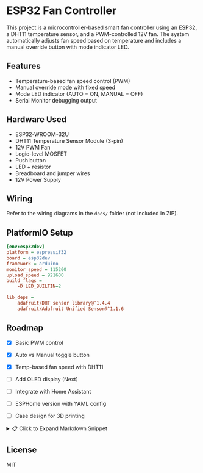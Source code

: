 # ESP32 Fan Controller

This project is a microcontroller-based smart fan controller using an ESP32, a DHT11 temperature sensor, and a PWM-controlled 12V fan. The system automatically adjusts fan speed based on temperature and includes a manual override button with mode indicator LED.

## Features

- Temperature-based fan speed control (PWM)
- Manual override mode with fixed speed
- Mode LED indicator (AUTO = ON, MANUAL = OFF)
- Serial Monitor debugging output

## Hardware Used

- ESP32-WROOM-32U
- DHT11 Temperature Sensor Module (3-pin)
- 12V PWM Fan
- Logic-level MOSFET
- Push button
- LED + resistor
- Breadboard and jumper wires
- 12V Power Supply

## Wiring

Refer to the wiring diagrams in the `docs/` folder (not included in ZIP).

## PlatformIO Setup

```ini
[env:esp32dev]
platform = espressif32
board = esp32dev
framework = arduino
monitor_speed = 115200
upload_speed = 921600
build_flags =
    -D LED_BUILTIN=2

lib_deps =
    adafruit/DHT sensor library@^1.4.4
    adafruit/Adafruit Unified Sensor@^1.1.6
```

## Roadmap

- [x] Basic PWM control
- [x] Auto vs Manual toggle button
- [x] Temp-based fan speed with DHT11
- [ ] Add OLED display (Next)
- [ ] Integrate with Home Assistant
- [ ] ESPHome version with YAML config
- [ ] Case design for 3D printing



<details> <summary>📋 Click to Expand Markdown Snippet</summary>
markdown
Copy
Edit
## 🛠️ How to Build

This section walks you through assembling the hardware, uploading the code, and getting the ESP32 fan controller up and running.

---

### ⚙️ Hardware Required

| Component                    | Notes                                  |
|-----------------------------|----------------------------------------|
| ESP32-WROOM-32 (Dev Board)  | With USB connection                    |
| DHT11 Temperature Sensor    | 3-pin module (VCC, DATA, GND)          |
| 12V PWM Fan                 | 4-pin PC fan                           |
| N-channel MOSFET module     | Logic-level (e.g., IRF520 or IRLZ44N) |
| Push Button + 10kΩ resistor | For mode toggle                        |
| LED + 220Ω resistor         | Shows current mode (AUTO = ON)        |
| 12V Power Supply (5A)       | To power all fans                      |
| Breadboard + jumper wires   | For prototyping                        |

---

### 🪛 Wiring Overview

| ESP32 Pin | Connects To              | Description                     |
|-----------|--------------------------|---------------------------------|
| GPIO 23   | MOSFET Gate (PWM control)| Controls fan speed              |
| GPIO 4    | DHT11 Data Pin           | Reads temperature               |
| GPIO 2    | Button (with pull-down)  | Toggles auto/manual mode        |
| GPIO 13   | LED (+ 220Ω resistor)    | Mode indicator                  |
| GND       | GND on all components    | Common ground                   |
| VIN or 3.3V | DHT11 VCC               | Power the temperature sensor    |

> ⚠️ DHT11 typically runs at 3.3V or 5V depending on module. Use the appropriate ESP32 pin.

---

### 💻 How to Upload Code

#### Option A: Using Arduino IDE
1. Open [Arduino IDE](https://www.arduino.cc/en/software)
2. Install **ESP32 board support** via Board Manager
3. Install libraries:
   - `DHT sensor library by Adafruit`
   - `Adafruit Unified Sensor`
4. Open `main.ino` from `code/src/`
5. Select Board: **ESP32 Dev Module**
6. Select the correct COM port
7. Click **Upload**

#### Option B: Using PlatformIO (Recommended)
1. Install [VS Code](https://code.visualstudio.com/)
2. Install the [PlatformIO extension](https://platformio.org/install)
3. Open the `code/` folder as a project
4. Click **PlatformIO: Upload**
5. Use the Serial Monitor to view logs and temperature readings

---

### ✅ Expected Serial Output

When wired and uploaded correctly, the Serial Monitor should print:

```
System started. Waiting for sensor...
Temperature: 28.90 °C
PWM Output: 132
```

Pressing the button should toggle between modes and print:

```
Mode toggled to: MANUAL
Mode toggled to: AUTO
```
</details>


## License

MIT